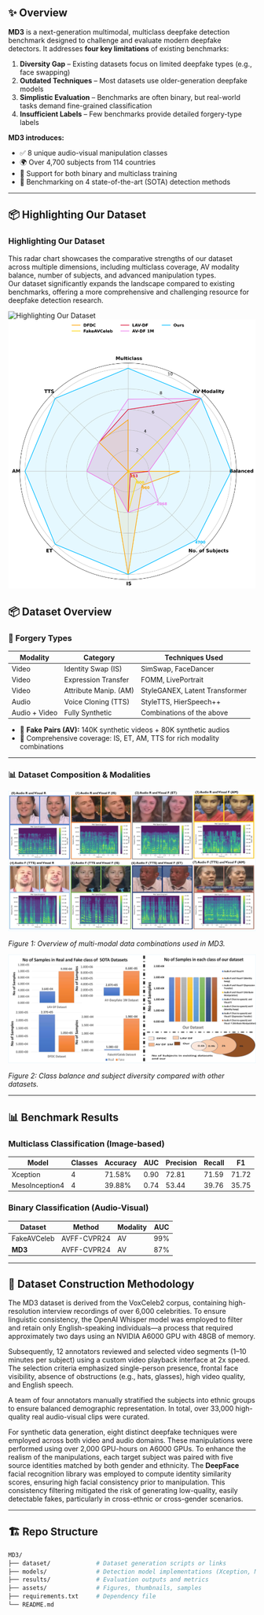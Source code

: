 
## ✨ Overview

**MD3** is a next-generation multimodal, multiclass deepfake detection benchmark designed to challenge and evaluate modern deepfake detectors. It addresses **four key limitations** of existing benchmarks:

1. **Diversity Gap** – Existing datasets focus on limited deepfake types (e.g., face swapping)  
2. **Outdated Techniques** – Most datasets use older-generation deepfake models  
3. **Simplistic Evaluation** – Benchmarks are often binary, but real-world tasks demand fine-grained classification  
4. **Insufficient Labels** – Few benchmarks provide detailed forgery-type labels

**MD3 introduces:**
- ✅ 8 unique audio-visual manipulation classes
- 🌍 Over 4,700 subjects from 114 countries
- 🧠 Support for both binary and multiclass training
- 🎯 Benchmarking on 4 state-of-the-art (SOTA) detection methods

---
## 📦 Highlighting Our Dataset

### Highlighting Our Dataset

This radar chart showcases the comparative strengths of our dataset across multiple dimensions, including multiclass coverage, AV modality balance, number of subjects, and advanced manipulation types.  
Our dataset significantly expands the landscape compared to existing benchmarks, offering a more comprehensive and challenging resource for deepfake detection research.

![Highlighting Our Dataset](assets/Highlightin_Our_Dataset_.png)
![Highlighting Our Dataset](assert/Highlightin_Our_Dataset_.png)



## 📦 Dataset Overview

### 🔹 Forgery Types

| Modality       | Category              | Techniques Used                      |
|---------------|-----------------------|--------------------------------------|
| Video         | Identity Swap (IS)    | SimSwap, FaceDancer                  |
| Video         | Expression Transfer   | FOMM, LivePortrait                   |
| Video         | Attribute Manip. (AM) | StyleGANEX, Latent Transformer       |
| Audio         | Voice Cloning (TTS)   | StyleTTS, HierSpeech++               |
| Audio + Video | Fully Synthetic       | Combinations of the above            |
  
- 🔁 **Fake Pairs (AV):** 140K synthetic videos + 80K synthetic audios  
- 🧬 Comprehensive coverage: IS, ET, AM, TTS for rich modality combinations

---

### 📊 Dataset Composition & Modalities

![Sample from each class](assert/sample_%20from%20each_class_page-0001.jpg)

*Figure 1: Overview of multi-modal data combinations used in MD3.*

![Class sample distribution](assert/class%20sample%20distribution_page-0001.jpg)

*Figure 2: Class balance and subject diversity compared with other datasets.*

---

## 📊 Benchmark Results

### Multiclass Classification (Image-based)

| Model            | Classes | Accuracy | AUC  | Precision | Recall | F1    |
|------------------|---------|----------|------|-----------|--------|-------|
| Xception         | 4       | 71.58%   | 0.90 | 72.81     | 71.59  | 71.72 |
| MesoInception4   | 4       | 39.88%   | 0.74 | 53.44     | 39.76  | 35.75 |

### Binary Classification (Audio-Visual)

| Dataset      | Method        | Modality | AUC  |
|-------------|---------------|----------|------|
| FakeAVCeleb | AVFF-CVPR24   | AV       | 99%  |
| **MD3**     | AVFF-CVPR24   | AV       | 87%  |

---


## 🔁 Dataset Construction Methodology

The MD3 dataset is derived from the VoxCeleb2 corpus, containing high-resolution interview recordings of over 6,000 celebrities. To ensure linguistic consistency, the OpenAI Whisper model was employed to filter and retain only English-speaking individuals—a process that required approximately two days using an NVIDIA A6000 GPU with 48GB of memory.

Subsequently, 12 annotators reviewed and selected video segments (1–10 minutes per subject) using a custom video playback interface at 2x speed. The selection criteria emphasized single-person presence, frontal face visibility, absence of obstructions (e.g., hats, glasses), high video quality, and English speech.

A team of four annotators manually stratified the subjects into ethnic groups to ensure balanced demographic representation. In total, over 33,000 high-quality real audio-visual clips were curated.

For synthetic data generation, eight distinct deepfake techniques were employed across both video and audio domains. These manipulations were performed using over 2,000 GPU-hours on A6000 GPUs. To enhance the realism of the manipulations, each target subject was paired with five source identities matched by both gender and ethnicity. The **DeepFace** facial recognition library was employed to compute identity similarity scores, ensuring high facial consistency prior to manipulation. This consistency filtering mitigated the risk of generating low-quality, easily detectable fakes, particularly in cross-ethnic or cross-gender scenarios.

---



## 🏗 Repo Structure

```bash
MD3/
├── dataset/             # Dataset generation scripts or links
├── models/              # Detection model implementations (Xception, Meso, etc.)
├── results/             # Evaluation outputs and metrics
├── assets/              # Figures, thumbnails, samples
├── requirements.txt     # Dependency file
└── README.md
